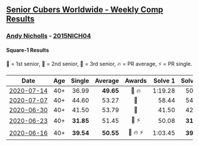 <style>table {white-space: nowrap;}</style>

## [Senior Cubers Worldwide - Weekly Comp Results](/scw-comp/results/)
### [Andy Nicholls](README.md) - [2015NICH04](https://www.worldcubeassociation.org/persons/2015NICH04?event=sq1)
#### Square-1 Results

<span style="white-space: nowrap;">🥇 = 1st senior</span>, <span style="white-space: nowrap;">🥈 = 2nd senior</span>, <span style="white-space: nowrap;">🥉 = 3rd senior</span>, <span style="white-space: nowrap;">🔥 = PR average</span>, <span style="white-space: nowrap;">⚡ = PR single</span>.

| Date | Age | Single | Average | Awards | Solve 1 | Solve 2 | Solve 3 | Solve 4 | Solve 5 | Video |
| :--: | :--: | --: | --: | :--: | --: | --: | --: | --: | --: | :-- |
| [2020-07-14](../../results/2020-07-14/sq1.md) | 40+ | 36.99 | **49.65** | 🥈 🔥 | 1:19.28 | 50.45 | 36.99 | 38.81 | 59.68 | [Link](https://www.facebook.com/events/413064016333950/permalink/415320132775005) |
| [2020-07-07](../../results/2020-07-07/sq1.md) | 40+ | 44.60 | 53.27 | 🥈 | 58.44 | 54.99 | 46.37 | 1:29.52 | 44.60 | [Link](https://www.facebook.com/events/198255948253934/permalink/199579451454917) |
| [2020-06-30](../../results/2020-06-30/sq1.md) | 40+ | 41.50 | 53.79 | 🥈 | 41.50 | 42.81 | 1:05.30 | 53.26 | 1:34.38 | [Link](https://www.facebook.com/events/1716512181834525/permalink/1718881488264261) |
| [2020-06-23](../../results/2020-06-23/sq1.md) | 40+ | **31.85** | 51.45 | 🥈 ⚡ | 50.08 | **31.85** | 50.34 | 53.94 | 1:31.86 | [Link](https://www.facebook.com/events/1618516681636159/permalink/1624283784392782) |
| [2020-06-16](../../results/2020-06-16/sq1.md) | 40+ | **39.54** | **50.55** | 🥈 🔥 ⚡ | 1:03.45 | **39.54** | 59.28 | 50.40 | 41.97 | [Link](https://www.facebook.com/events/296087658445428/permalink/298844614836399) |


<!-- Global site tag (gtag.js) - Google Analytics -->
<script async src="https://www.googletagmanager.com/gtag/js?id=UA-86348435-3"></script>
<script>window.dataLayer = window.dataLayer || []; function gtag() {dataLayer.push(arguments);} gtag('js', new Date()); gtag('config', 'UA-86348435-3');</script>
